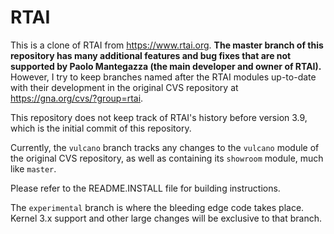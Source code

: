 RTAI
====

This is a clone of RTAI from https://www.rtai.org.  **The master branch of this
repository has many additional features and bug fixes that are not supported
by Paolo Mantegazza (the main developer and owner of RTAI).**  However,
I try to keep branches named after the RTAI modules up-to-date with their
development in the original CVS repository at https://gna.org/cvs/?group=rtai.

This repository does not keep track of RTAI's history before
version 3.9, which is the initial commit of this repository. 

Currently, the `vulcano` branch tracks any changes to the `vulcano`
module of the original CVS repository, as well as containing
its `showroom` module, much like `master`.

Please refer to the README.INSTALL file for building instructions.

The `experimental` branch is where the bleeding edge code takes
place. Kernel 3.x support and other large changes will be exclusive
to that branch.
